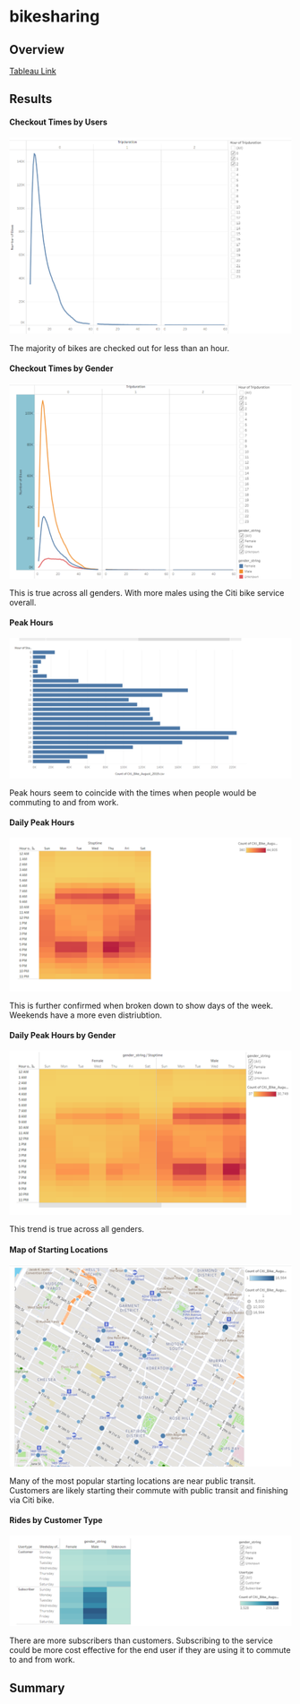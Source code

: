 # bikesharing

## Overview


[Tableau Link](https://public.tableau.com/app/profile/brandon.kisj/viz/Module14Challenge_16474671531220/CitiBikeforCommuters?publish=yes)

## Results

#### Checkout Times by Users

![1_Checkout_Time_by_Users.png](https://github.com/Brandonkish1/bikesharing/blob/main/Images/1_Checkout_Time_by_Users.png)

The majority of bikes are checked out for less than an hour.

#### Checkout Times by Gender

![2_Checkout_Time_by_Gender.png](https://github.com/Brandonkish1/bikesharing/blob/main/Images/2_Checkout_Time_by_Gender.png)

This is true across all genders. With more males using the Citi bike service overall.

#### Peak Hours

![3_Peak_Hours.png](https://github.com/Brandonkish1/bikesharing/blob/main/Images/3_Peak_Hours.png)

Peak hours seem to coincide with the times when people would be commuting to and from work.

#### Daily Peak Hours

![4_Daily_Peak_Hours.png](https://github.com/Brandonkish1/bikesharing/blob/main/Images/4_Daily_Peak_Hours.png)

This is further confirmed when broken down to show days of the week. Weekends have a more even distriubtion.

#### Daily Peak Hours by Gender

![5_Daily_Peak_Hours_Gender.png](https://github.com/Brandonkish1/bikesharing/blob/main/Images/5_Daily_Peak_Hours_Gender.png)

This trend is true across all genders.

#### Map of Starting Locations

![6_Start_Locations.png](https://github.com/Brandonkish1/bikesharing/blob/main/Images/6_Start_Locations.png)

Many of the most popular starting locations are near public transit. Customers are likely starting their commute with public transit and finishing via Citi bike.

#### Rides by Customer Type

![7_Subscriber_Utilization.png](https://github.com/Brandonkish1/bikesharing/blob/main/Images/7_Subscriber_Utilization.png)

There are more subscribers than customers. Subscribing to the service could be more cost effective for the end user if they are using it to commute to and from work.



## Summary
